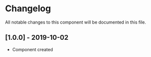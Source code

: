 # Changelog
All notable changes to this component will be documented in this file.

## [1.0.0] - 2019-10-02
- Component created

